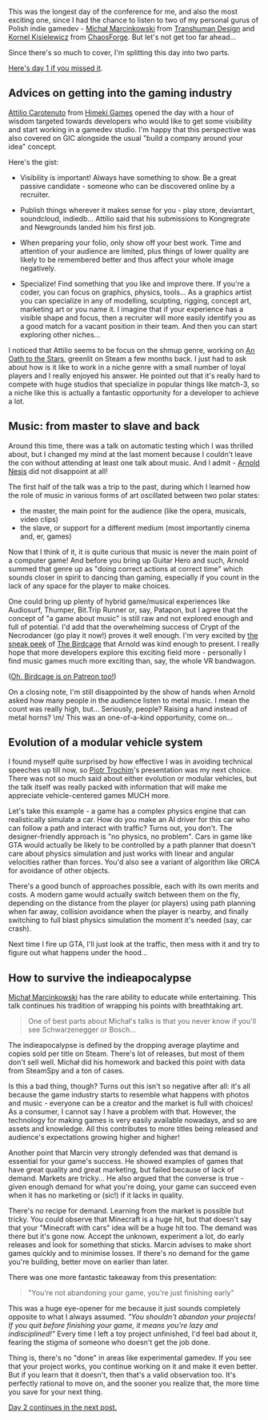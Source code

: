 <!--
.. title: GIC 2016, Poznań - day two
.. slug: gic-2016-day-2
.. date: 2016-11-02 18:30:00 UTC
.. tags:
.. category: gaming
.. link:
.. description:
.. type: text
-->

This was the longest day of the conference for me, and also the most exciting one, since I had the chance to listen to two of my personal gurus of Polish indie gamedev - [Michał Marcinkowski][mm] from [Transhuman Design][thd] and [Kornel Kisielewicz][kornel] from [ChaosForge][chaosforge]. But let's not get too far ahead...

Since there's so much to cover, I'm splitting this day into two parts.

<!--more-->

[Here's day 1 if you missed it][part1].

## Advices on getting into the gaming industry

[Attilio Carotenuto][attilio] from [Himeki Games][himeki] opened the day with a hour of wisdom targeted towards developers who would like to get some visibility and start working in a gamedev studio. I'm happy that this perspective was also covered on GIC alongside the usual "build a company around your idea" concept.

Here's the gist:

- Visibility is important! Always have something to show. Be a great passive candidate - someone who can be discovered online by a recruiter.

- Publish things wherever it makes sense for you - play store, deviantart, soundcloud, indiedb... Attilio said that his submissions to Kongregrate and Newgrounds landed him his first job.

- When preparing your folio, only show off your best work. Time and attention of your audience are limited, plus things of lower quality are likely to be remembered better and thus affect your whole image negatively.

- Specialize! Find something that you like and improve there. If you're a coder, you can focus on graphics, physics, tools... As a graphics artist you can specialize in any of modelling, sculpting, rigging, concept art, marketing art or you name it. I imagine that if your experience has a visible shape and focus, then a recruiter will more easily identify you as a good match for a vacant position in their team. And then you can start exploring other niches...

I noticed that Attilio seems to be focus on the shmup genre, working on [An Oath to the Stars][oath], greenlit on Steam a few months back. I just had to ask about how is it like to work in a niche genre with a small number of loyal players and I really enjoyed his answer. He pointed out that it's really hard to compete with huge studios that specialize in popular things like match-3, so a niche like this is actually a fantastic opportunity for a developer to achieve a lot.

## Music: from master to slave and back

Around this time, there was a talk on automatic testing which I was thrilled about, but I changed my mind at the last moment because I couldn't leave the con without attending at least one talk about music. And I admit - [Arnold Nesis][arnold] did not disappoint at all!

The first half of the talk was a trip to the past, during which I learned how the role of music in various forms of art oscillated between two polar states:

- the master, the main point for the audience (like the opera, musicals, video clips)
- the slave, or support for a different medium (most importantly cinema and, er, games)

Now that I think of it, it *is* quite curious that music is never the main point of a computer game! And before you bring up Guitar Hero and such, Arnold summed that genre up as "doing correct actions at correct time" which sounds closer in spirit to dancing than gaming, especially if you count in the lack of any space for the player to make choices.

One could bring up plenty of hybrid game/musical experiences like Audiosurf, Thumper, Bit.Trip Runner or, say, Patapon, but I agree that the concept of "a game about music" is still raw and not explored enough and full of potential. I'd add that the overwhelming success of Crypt of the Necrodancer (go play it now!) proves it well enough. I'm very excited by [the sneak peek][birdcage-vid] of [The Birdcage][birdcage] that Arnold was kind enough to present. I really hope that more developers explore this exciting field more - personally I find music games much more exciting than, say, the whole VR bandwagon.

([Oh, Birdcage is on Patreon too!][birdcage-patreon])

On a closing note, I'm still disappointed by the show of hands when Arnold asked how many people in the audience listen to metal music. I mean the count was really high, but... Seriously, people? Raising a hand instead of metal horns? \m/ This was an one-of-a-kind opportunity, come on...

## Evolution of a modular vehicle system

I found myself quite surprised by how effective I was in avoiding technical speeches up till now, so [Piotr Trochim][piotr]'s presentation was my next choice. There was not so much said about either evolution or modular vehicles, but the talk itself was really packed with information that will make me appreciate vehicle-centered games MUCH more.

Let's take this example - a game has a complex physics engine that can realistically simulate a car. How do you make an AI driver for this car who can follow a path and interact with traffic? Turns out, you don't. The designer-friendly approach is "no physics, no problem". Cars in game like GTA would actually be likely to be controlled by a path planner that doesn't care about physics simulation and just works with linear and angular velocities rather than forces. You'd also see a variant of algorithm like ORCA for avoidance of other objects.

There's a good bunch of approaches possible, each with its own merits and costs. A modern game would actually switch between them on the fly, depending on the distance from the player (or players) using path planning when far away, collision avoidance when the player is nearby, and finally switching to full blast physics simulation the moment it's needed (say, car crash).

Next time I fire up GTA, I'll just look at the traffic, then mess with it and try to figure out what happens under the hood...

## How to survive the indieapocalypse

[Michał Marcinkowski][mm] has the rare ability to educate while entertaining. This talk continues his tradition of wrapping his points with breathtaking art.

> One of best parts about Michał's talks is that you never know if you'll see Schwarzenegger or Bosch...

The indieapocalypse is defined by the dropping average playtime and copies sold per title on Steam. There's lot of releases, but most of them don't sell well. Michał did his homework and backed this point with data from SteamSpy and a ton of cases.

Is this a bad thing, though? Turns out this isn't so negative after all: it's all because the game industry starts to resemble what happens with photos and music - everyone can be a creator and the market is full with choices! As a consumer, I cannot say I have a problem with that. However, the technology for making games is very easily available nowadays, and so are assets and knowledge. All this contributes to more titles being released and audience's expectations growing higher and higher!

Another point that Marcin very strongly defended was that demand is essential for your game's success. He showed examples of games that have great quality and great marketing, but failed because of lack of demand. Markets are tricky... He also argued that the converse is true - given enough demand for what you're doing, your game can succeed even when it has no marketing or (sic!) if it lacks in quality.

There's no recipe for demand. Learning from the market is possible but tricky. You could observe that Minecraft is a huge hit, but that doesn't say that your "Minecraft with cars" idea will be a huge hit too. The demand was there but it's gone now. Accept the unknown, experiment a lot, do early releases and look for something that sticks. Marcin advises to make short games quickly and to minimise losses. If there's no demand for the game you're building, better move on earlier than later.

There was one more fantastic takeaway from this presentation:

> "You're not abandoning your game, you're just finishing early"

This was a huge eye-opener for me because it just sounds completely opposite to what I always assumed. *"You shouldn't abandon your projects! If you quit before finishing your game, it means you're lazy and indisciplined!"* Every time I left a toy project unfinished, I'd feel bad about it, fearing the stigma of someone who doesn't get the job done.

Thing is, there's no "done" in areas like experimental gamedev. If you see that your project works, you continue working on it and make it even better. But if you learn that it doesn't, then that's a valid observation too. It's perfectly rational to move on, and the sooner you realize that, the more time you save for your next thing.

[Day 2 continues in the next post.][part3]

[part1]: /posts/gic-2016-day-1/
[part3]: /posts/gic-2016-day-2-continued/

[attilio]: https://twitter.com/attiliohimeki
[himeki]: http://www.himekigames.com/
[oath]: https://steamcommunity.com/sharedfiles/filedetails/?id=631521991
[arnold]: https://twitter.com/arnoldnesis
[birdcage]: http://steamcommunity.com/sharedfiles/filedetails/?id=485411941
[birdcage-vid]: https://www.youtube.com/watch?v=EH7RS3ze4JM
[birdcage-patreon]: https://www.patreon.com/TheBirdcage
[piotr]: https://twitter.com/piotrtrochim
[mm]: https://twitter.com/twitmm
[thd]: https://thd.vg/
[kornel]: https://twitter.com/epyoncf
[chaosforge]: https://chaosforge.org/